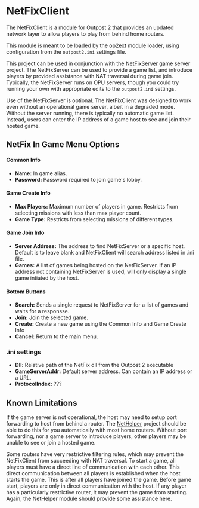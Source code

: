 # NetFixClient

The NetFixClient is a module for Outpost 2 that provides an updated network layer to allow players to play from behind home routers.

This module is meant to be loaded by the [op2ext](https://github.com/OutpostUniverse/op2ext) module loader, using configuration from the `outpost2.ini` settings file.

This project can be used in conjunction with the [NetFixServer](https://github.com/OutpostUniverse/NetFixServer) game server project. The NetFixServer can be used to provide a game list, and introduce players by provided assistance with NAT traversal during game join. Typically, the NetFixServer runs on OPU servers, though you could try running your own with appropriate edits to the `outpost2.ini` settings.

Use of the NetFixServer is optional. The NetFixClient was designed to work even without an operational game server, albeit in a degraded mode. Without the server running, there is typically no automatic game list. Instead, users can enter the IP address of a game host to see and join their hosted game.

## NetFix In Game Menu Options

#### Common Info
 - **Name:** In game alias.
 - **Password:** Password required to join game's lobby.

#### Game Create Info
 - **Max Players:** Maximum number of players in game. Restricts from selecting missions with less than max player count.
 - **Game Type:** Restricts from selecting missions of different types.

#### Game Join Info
 - **Server Address:** The address to find NetFixServer or a specific host. Default is to leave blank and NetFixClient will search address listed in .ini file.
 - **Games:** A list of games being hosted on the NetFixServer. If an IP address not containing NetFixServer is used, will only display a single game intiated by the host.

#### Bottom Buttons  
 - **Search:** Sends a single request to NetFixServer for a list of games and waits for a responsse.
 - **Join:** Join the selected game.
 - **Create:** Create a new game using the Common Info and Game Create Info
 - **Cancel:** Return to the main menu.

### .ini settings
 - **Dll:** Relative path of the NetFix dll from the Outpost 2 executable
 - **GameServerAddr:** Default server address. Can contain an IP address or a URL.
 - **ProtocolIndex:** ???

## Known Limitations

If the game server is not operational, the host may need to setup port forwarding to host from behind a router. The [NetHelper](https://github.com/OutpostUniverse/NetHelper) project should be able to do this for you automatically with most home routers. Without port forwarding, nor a game server to introduce players, other players may be unable to see or join a hosted game.

Some routers have very restrictive filtering rules, which may prevent the NetFixClient from succeeding with NAT traversal. To start a game, all players must have a direct line of communication with each other. This direct communication between all players is established when the host starts the game. This is after all players have joined the game. Before game start, players are only in direct communication with the host. If any player has a particularly restrictive router, it may prevent the game from starting. Again, the NetHelper module should provide some assistance here.
